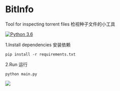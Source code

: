 # BitInfo

Tool for inspecting torrent files
检视种子文件的小工具

[![Python 3.6](https://img.shields.io/badge/python-3.6%2B-blue.svg)](https://www.python.org)

1.Install dependencies
安装依赖

```pip install -r requirements.txt```

2.Run
运行

```python main.py```

<a href="https://sm.ms/image/6cjX9MgerQwRlpt" target="_blank"><img src="https://s2.loli.net/2022/03/03/6cjX9MgerQwRlpt.png" ></a>
